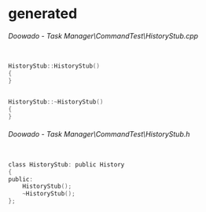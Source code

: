 # generated
###### Doowado - Task Manager\CommandTest\HistoryStub.cpp
``` cpp

HistoryStub::HistoryStub()
{
}


HistoryStub::~HistoryStub()
{
}
```
###### Doowado - Task Manager\CommandTest\HistoryStub.h
``` h

class HistoryStub: public History
{
public:
	HistoryStub();
	~HistoryStub();
};

```
